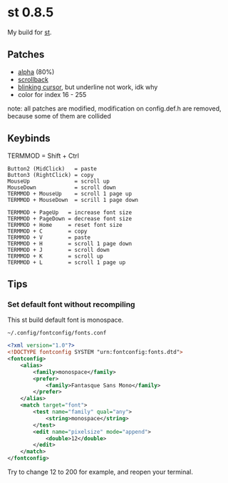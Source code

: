 # st 0.8.5
My build for [st](https://st.suckless.org/).

## Patches

- [alpha](https://st.suckless.org/patches/alpha/) (80%)
- [scrollback](https://st.suckless.org/patches/scrollback/)
- [blinking cursor](https://st.suckless.org/patches/blinking_cursor/),
but underline not work, idk why
- color for index 16 - 255

note:
    all patches are modified,
    modification on config.def.h are removed,
    because some of them are collided

## Keybinds

TERMMOD = Shift + Ctrl

```
Button2 (MidClick)   = paste
Button3 (RightClick) = copy
MouseUp              = scroll up
MouseDown            = scroll down
TERMMOD + MouseUp    = scroll 1 page up
TERMMOD + MouseDown  = scrill 1 page down

TERMMOD + PageUp   = increase font size
TERMMOD + PageDown = decrease font size
TERMMOD + Home     = reset font size
TERMMOD + C        = copy
TERMMOD + V        = paste
TERMMOD + H        = scroll 1 page down
TERMMOD + J        = scroll down
TERMMOD + K        = scroll up
TERMMOD + L        = scroll 1 page up
```

## Tips

### Set default font without recompiling

This st build default font is monospace.

`~/.config/fontconfig/fonts.conf`

```xml
<?xml version="1.0"?>
<!DOCTYPE fontconfig SYSTEM "urn:fontconfig:fonts.dtd">
<fontconfig>
    <alias>
        <family>monospace</family>
        <prefer>
            <family>Fantasque Sans Mono</family>
        </prefer>
    </alias>
    <match target="font">
        <test name="family" qual="any">
            <string>monospace</string>
        </test>
        <edit name="pixelsize" mode="append">
            <double>12</double>
        </edit>
    </match>
</fontconfig>
```

Try to change 12 to 200 for example, and reopen your terminal.

